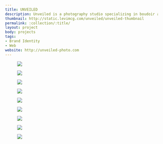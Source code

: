 ```yaml
---
title: UNVEILED
description: Unveiled is a photography studio specializing in boudoir and modern glamour photography. I helped create and simple identity made up of strong typography contrasted against quirky hand-drawn patterns and lettering.
thumbnail: http://static.levimcg.com/unveiled/unveiled-thumbnail
permalink: :collection/:title/
layout: project
body: projects
tags:
- Brand Identity
- Web
website: http://unveiled-photo.com
---
```

<div class="container container--kill-vertical">
    <div class="unit whole">
        <figure class="project-content__figure">
            <img
                src="http://static.levimcg.com/unveiled/unveiled-logo--small.jpg"
                srcset="http://static.levimcg.com/unveiled/unveiled-logo--medium.jpg 1200w,
                http://static.levimcg.com/unveiled/unveiled-logo--large.jpg 2000w">
        </figure>
        <figure class="project-content__figure">
            <img
                src="http://static.levimcg.com/unveiled/unveiled-patterns--small.jpg"
                srcset="http://static.levimcg.com/unveiled/unveiled-patterns--medium.jpg 1200w,
                http://static.levimcg.com/unveiled/unveiled-patterns--large.jpg 2000w">
        </figure>
        <figure class="project-content__figure">
            <img
                src="http://static.levimcg.com/unveiled/unveiled-business-cards--small.jpg"
                srcset="http://static.levimcg.com/unveiled/unveiled-business-cards--medium.jpg 1200w,
                http://static.levimcg.com/unveiled/unveiled-business-cards--large.jpg 2000w">
        </figure>
    </div>
</div>
<div class="container container--kill-vertical">
    <div class="unit half">
        <figure class="project-content__figure">
            <img
                src="http://static.levimcg.com/unveiled/unveiled-model-call--small.jpg"
                srcset="http://static.levimcg.com/unveiled/unveiled-model-call--large.jpg 1200w">
        </figure>    
    </div>
    <div class="unit half">
        <figure class="project-content__figure">
            <img
                src="http://static.levimcg.com/unveiled/unveiled-mini-session--small.jpg"
                srcset="http://static.levimcg.com/unveiled/unveiled-mini-session--large.jpg 1200w">
        </figure>    
    </div>
</div>
<div class="container container--kill-vertical">
    <div class="unit whole">
        <figure class="project-content__figure">
            <img
                src="http://static.levimcg.com/unveiled/unveiled-mobile--small.jpg"
                srcset="http://static.levimcg.com/unveiled/unveiled-mobile--medium.jpg 1200w,
                http://static.levimcg.com/unveiled/unveiled-mobile--large.jpg 2000w">
        </figure>
        <figure class="project-content__figure">
            <img
                src="http://static.levimcg.com/unveiled/unveiled-desktop-home--small.jpg"
                srcset="http://static.levimcg.com/unveiled/unveiled-desktop-home--medium.jpg 1200w,
                http://static.levimcg.com/unveiled/unveiled-desktop-home--large.jpg 2000w">
        </figure>
        <figure class="project-content__figure">
            <img
                src="http://static.levimcg.com/unveiled/unveiled-desktop-article--small.jpg"
                srcset="http://static.levimcg.com/unveiled/unveiled-desktop-article--medium.jpg 1200w,
                http://static.levimcg.com/unveiled/unveiled-desktop-article--large.jpg 2000w">
        </figure>
        <figure class="project-content__figure">
            <img
                src="http://static.levimcg.com/unveiled/unveiled-desktop-referrals--small.jpg"
                srcset="http://static.levimcg.com/unveiled/unveiled-desktop-referrals--medium.jpg 1200w,
                http://static.levimcg.com/unveiled/unveiled-desktop-referrals--large.jpg 2000w">
        </figure>        
    </div>
</div>